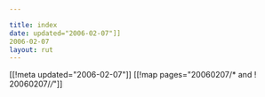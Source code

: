 ```yaml
---

title: index
date: updated="2006-02-07"]]
2006-02-07
layout: rut
---
```


[[!meta updated="2006-02-07"]]
[[!map pages="20060207/* and ! 20060207/*/*"]]
